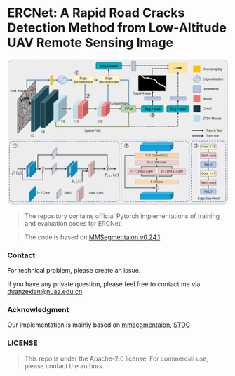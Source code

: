 ﻿# ERCNet: A Rapid Road Cracks Detection Method from Low-Altitude UAV Remote Sensing Image

![The overview structure of ERCNet](resources/1.png)


> The repository contains official Pytorch implementations of training and evaluation codes for ERCNet.

> The code is based on [MMSegmentaion v0.24.1](https://github.com/open-mmlab/mmsegmentation/tree/v0.24.1).

### Contact
For technical problem, please create an issue.

If you have any private question, please feel free to contact me via duanzexian@nuaa.edu.cn
### Acknowledgment
Our implementation is mainly based on [mmsegmentaion](https://github.com/open-mmlab/mmsegmentation/tree/v0.24.1), [STDC](https://arxiv.org/abs/2104.13188)
### LICENSE
>This repo is under the Apache-2.0 license. For commercial use, please contact the authors.